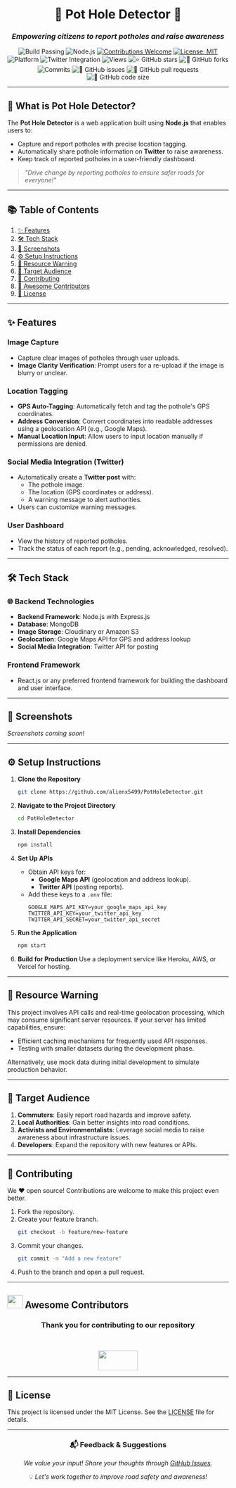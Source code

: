 
<div align="center">

# 🌟 **Pot Hole Detector** 🌟  
### *Empowering citizens to report potholes and raise awareness*

![Build Passing](https://img.shields.io/badge/build-passing-success?style=flat-square)
![Node.js](https://img.shields.io/badge/Node.js-v16.10.0-green?style=flat-square)
[![Contributions Welcome](https://img.shields.io/badge/contributions-welcome-brightgreen.svg?style=flat-square)](https://github.com/alienx5499/PotHoleDetector/blob/main/CONTRIBUTING.md)
[![License: MIT](https://custom-icon-badges.herokuapp.com/github/license/alienx5499/Pot-Hole-Detector?logo=law&logoColor=white)](https://github.com/alienx5499/PotHoleDetector/blob/main/LICENSE)
![Platform](https://img.shields.io/badge/platform-iOS%20%7C%20Android-brightgreen?style=flat-square)
![Twitter Integration](https://img.shields.io/badge/social%20media-Twitter-blue?style=flat-square)
![Views](https://hits.dwyl.com/alienx5499/Pot-Hole-Detector.svg)
![⭐ GitHub stars](https://img.shields.io/github/stars/alienx5499/Pot-Hole-Detector?style=social)
![🍴 GitHub forks](https://img.shields.io/github/forks/alienx5499/Pot-Hole-Detector?style=social)
![Commits](https://badgen.net/github/commits/alienx5499/Pot-Hole-Detector)
![🐛 GitHub issues](https://img.shields.io/github/issues/alienx5499/Pot-Hole-Detector)
![📂 GitHub pull requests](https://img.shields.io/github/issues-pr/alienx5499/Pot-Hole-Detector)
![💾 GitHub code size](https://img.shields.io/github/languages/code-size/alienx5499/Pot-Hole-Detector)

</div>

---

## **📱 What is Pot Hole Detector?**

The **Pot Hole Detector** is a web application built using **Node.js** that enables users to:
- Capture and report potholes with precise location tagging.
- Automatically share pothole information on **Twitter** to raise awareness.
- Keep track of reported potholes in a user-friendly dashboard.

> *"Drive change by reporting potholes to ensure safer roads for everyone!"*

---

## **📚 Table of Contents**
1. [✨ Features](#-features)
2. [🛠️ Tech Stack](#️-tech-stack)
3. [📸 Screenshots](#-screenshots)
4. [⚙️ Setup Instructions](#️-setup-instructions)
5. [🚨 Resource Warning](#-resource-warning)
6. [🎯 Target Audience](#-target-audience)
7. [🤝 Contributing](#-contributing)
8. [🌟 Awesome Contributors](#-awesome-contributors)
9. [📜 License](#-license)

---

## **✨ Features**  

### **Image Capture**
- Capture clear images of potholes through user uploads.
- **Image Clarity Verification**: Prompt users for a re-upload if the image is blurry or unclear.

### **Location Tagging**
- **GPS Auto-Tagging**: Automatically fetch and tag the pothole's GPS coordinates.
- **Address Conversion**: Convert coordinates into readable addresses using a geolocation API (e.g., Google Maps).
- **Manual Location Input**: Allow users to input location manually if permissions are denied.

### **Social Media Integration (Twitter)**
- Automatically create a **Twitter post** with:
  - The pothole image.
  - The location (GPS coordinates or address).
  - A warning message to alert authorities.
- Users can customize warning messages.

### **User Dashboard**
- View the history of reported potholes.
- Track the status of each report (e.g., pending, acknowledged, resolved).

---

## **🛠️ Tech Stack**

### 🌐 **Backend Technologies**
- **Backend Framework**: Node.js with Express.js
- **Database**: MongoDB
- **Image Storage**: Cloudinary or Amazon S3
- **Geolocation**: Google Maps API for GPS and address lookup
- **Social Media Integration**: Twitter API for posting

### **Frontend Framework**
- React.js or any preferred frontend framework for building the dashboard and user interface.

---

## **📸 Screenshots**
*Screenshots coming soon!*

---

## **⚙️ Setup Instructions**

1. **Clone the Repository**
   ```bash
   git clone https://github.com/alienx5499/PotHoleDetector.git
   ```
2. **Navigate to the Project Directory**
   ```bash
   cd PotHoleDetector
   ```
3. **Install Dependencies**
   ```bash
   npm install
   ```
4. **Set Up APIs**
   - Obtain API keys for:
     - **Google Maps API** (geolocation and address lookup).
     - **Twitter API** (posting reports).
   - Add these keys to a `.env` file:
     ```plaintext
     GOOGLE_MAPS_API_KEY=your_google_maps_api_key
     TWITTER_API_KEY=your_twitter_api_key
     TWITTER_API_SECRET=your_twitter_api_secret
     ```

5. **Run the Application**
   ```bash
   npm start
   ```

6. **Build for Production**
   Use a deployment service like Heroku, AWS, or Vercel for hosting.

---

## **🚨 Resource Warning**

This project involves API calls and real-time geolocation processing, which may consume significant server resources. If your server has limited capabilities, ensure:
- Efficient caching mechanisms for frequently used API responses.
- Testing with smaller datasets during the development phase.

Alternatively, use mock data during initial development to simulate production behavior.

---

## **🎯 Target Audience**

1. **Commuters**: Easily report road hazards and improve safety.
2. **Local Authorities**: Gain better insights into road conditions.
3. **Activists and Environmentalists**: Leverage social media to raise awareness about infrastructure issues.
4. **Developers**: Expand the repository with new features or APIs.

---

## **🤝 Contributing**

We ❤️ open source! Contributions are welcome to make this project even better.  
1. Fork the repository.  
2. Create your feature branch.  
   ```bash
   git checkout -b feature/new-feature
   ```
3. Commit your changes.  
   ```bash
   git commit -m "Add a new feature"
   ```
4. Push to the branch and open a pull request.

---

## <img src="https://fonts.gstatic.com/s/e/notoemoji/latest/1f31f/512.webp" width="35" height="30"> Awesome Contributors

<div align="center">
	<h3>Thank you for contributing to our repository</h3><br>
	<p align="center">
		<a href="https://github.com/alienx5499/PotHoleDetector/contributors">
			<img src="https://contrib.rocks/image?repo=alienx5499/Pot-Hole-Detector" width="90" height="45" />
		</a>
	</p>
</div>

---

## **📜 License**

This project is licensed under the MIT License. See the [LICENSE](LICENSE) file for details.

---

<div align="center">

### 📬 **Feedback & Suggestions**
*We value your input! Share your thoughts through [GitHub Issues](https://github.com/alienx5499/Pot-Hole-Detector/issues).*


💡 *Let's work together to improve road safety and awareness!*

</div>

